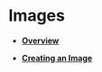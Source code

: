 # Images<a name="EN-US_TOPIC_0177457774"></a>

-   **[Overview](images-overview.md)**  

-   **[Creating an Image](creating-an-image.md)**  


